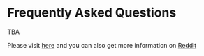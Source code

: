 # Frequently Asked Questions

TBA

Please visit [here](https://nebulas.io/faq.html) and you can also get more information on [Reddit](https://reddit.com/r/nebulas)